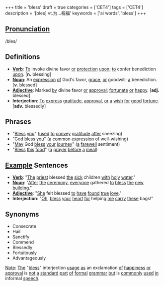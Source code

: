 +++
title = 'bless'
draft = true
categories = ['CET4']
tags = ['CET4']
description = '[bles] vt.为…祝福'
keywords = ['ai words', 'bless']
+++

## [Pronunciation](/post/pronunciation/)
/bles/

## Definitions
- **[Verb](/post/verb/)**: [To](/post/to/) invoke divine favor [or](/post/or/) [protection](/post/protection/) [upon](/post/upon/); [to](/post/to/) confer benediction [upon](/post/upon/). [**n.** blessing]
- **[Noun](/post/noun/)**: An [expression](/post/expression/) [of](/post/of/) God's favor, [grace](/post/grace/), [or](/post/or/) goodwill; [a](/post/a/) benediction. [**v.** blessed]
- **[Adjective](/post/adjective/)**: Marked [by](/post/by/) divine favor [or](/post/or/) [approval](/post/approval/); [fortunate](/post/fortunate/) [or](/post/or/) [happy](/post/happy/). [**adj.** blessed]
- **Interjection**: [To](/post/to/) [express](/post/express/) [gratitude](/post/gratitude/), [approval](/post/approval/), [or](/post/or/) [a](/post/a/) [wish](/post/wish/) [for](/post/for/) [good](/post/good/) [fortune](/post/fortune/). [**adv.** blessedly]

## Phrases
- "[Bless](/post/bless/) [you](/post/you/)" ([used](/post/used/) [to](/post/to/) [convey](/post/convey/) [gratitude](/post/gratitude/) [after](/post/after/) sneezing)
- "God [bless](/post/bless/) [you](/post/you/)" ([a](/post/a/) [common](/post/common/) [expression](/post/expression/) [of](/post/of/) well-wishing)
- "[May](/post/may/) God [bless](/post/bless/) [your](/post/your/) [journey](/post/journey/)" ([a](/post/a/) [farewell](/post/farewell/) sentiment)
- "[Bless](/post/bless/) [this](/post/this/) [food](/post/food/)" ([a](/post/a/) [prayer](/post/prayer/) [before](/post/before/) [a](/post/a/) [meal](/post/meal/))

## [Example](/post/example/) Sentences
- **[Verb](/post/verb/)**: "[The](/post/the/) [priest](/post/priest/) blessed [the](/post/the/) [sick](/post/sick/) children [with](/post/with/) [holy](/post/holy/) [water](/post/water/)."
- **[Noun](/post/noun/)**: "[After](/post/after/) [the](/post/the/) [ceremony](/post/ceremony/), [everyone](/post/everyone/) gathered [to](/post/to/) [bless](/post/bless/) [the](/post/the/) [new](/post/new/) [building](/post/building/)."
- **[Adjective](/post/adjective/)**: "[She](/post/she/) felt blessed [to](/post/to/) [have](/post/have/) [found](/post/found/) [true](/post/true/) [love](/post/love/)."
- **Interjection**: "[Oh](/post/oh/), [bless](/post/bless/) [your](/post/your/) [heart](/post/heart/) [for](/post/for/) helping [me](/post/me/) [carry](/post/carry/) [these](/post/these/) bags!"

## Synonyms
- Consecrate
- Hail
- Sanctify
- Commend
- Blessedly
- Fortuitously
- Advantageously

[Note](/post/note/): [The](/post/the/) "[bless](/post/bless/)" interjection [usage](/post/usage/) [as](/post/as/) an exclamation [of](/post/of/) [happiness](/post/happiness/) [or](/post/or/) [approval](/post/approval/) is [not](/post/not/) [a](/post/a/) [standard](/post/standard/) [part](/post/part/) [of](/post/of/) [formal](/post/formal/) [grammar](/post/grammar/) [but](/post/but/) is [commonly](/post/commonly/) [used](/post/used/) [in](/post/in/) informal [speech](/post/speech/).
